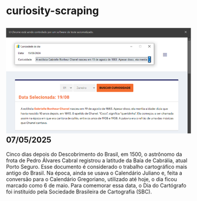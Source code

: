 # curiosity-scraping
![Budget](./execucao.png)
07/05/2025
-
Cinco dias depois do Descobrimento do Brasil, em 1500, o astrônomo da frota de Pedro Álvares Cabral registrou a latitude da Baía de Cabrália, atual Porto Seguro. Esse documento é considerado o trabalho cartográfico mais antigo do Brasil. Na época, ainda se usava o Calendário Juliano e, feita a conversão para o Calendário Gregoriano, utilizado até hoje, o dia ficou marcado como 6 de maio. Para comemorar essa data, o Dia do Cartógrafo foi instituído pela Sociedade Brasileira de Cartografia (SBC).

